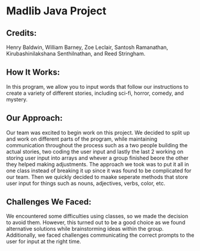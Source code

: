 # Madlib Java Project

## Credits:
Henry Baldwin, William Barney, Zoe Leclair, Santosh Ramanathan, Kirubashinilakshana Senthilnathan, and Reed Stringham.

## How It Works:
In this program, we allow you to input words that follow our instructions to create a variety of different stories, including sci-fi, horror, comedy, and mystery.

## Our Approach:
Our team was excited to begin work on this project. We decided to split up and work on different parts of the program, while maintaining communication throughout the process such as a two people building the actual stories, two coding the user input and lastly the last 2 working on storing user input into arrays and whever a group finished beore the other they helped making adjustments. The approach we took was to put it all in one class instead of breaking it up since it was found to be complicated for our team. Then we quickly decided to maake seperate methods that store user input for things such as nouns, adjectives, verbs, color, etc.

## Challenges We Faced:
We encountered some difficulties using classes, so we made the decision to avoid them. However, this turned out to be a good choice as we found alternative solutions while brainstorming ideas within the group. Additionally, we faced challenges communicating the correct prompts to the user for input at the right time. 
